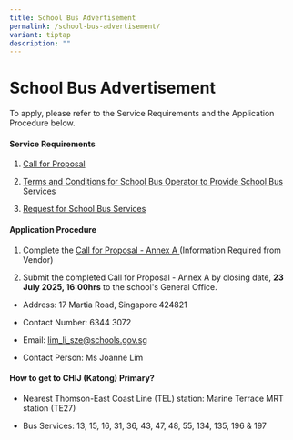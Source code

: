 ```yaml
---
title: School Bus Advertisement
permalink: /school-bus-advertisement/
variant: tiptap
description: ""
---
```

<h1>School Bus Advertisement</h1>
<p>To apply, please refer to the Service Requirements and the Application
Procedure below.</p>
<h4>Service Requirements</h4>
<ol data-tight="true" class="tight">
<li>
<p><a href="/files/Call_for_Proposals.pdf" rel="noopener nofollow" target="_blank">Call for Proposal</a>
</p>
</li>
<li>
<p><a href="/files/Terms___Conditions_for_School_Bus_Operator_to_Provide_School_Bus_Services.pdf" rel="noopener nofollow" target="_blank">Terms and Conditions for School Bus Operator to Provide School Bus Services</a>
</p>
</li>
<li>
<p><a href="/files/Request_for_School_Bus_Services.pdf" rel="noopener nofollow" target="_blank">Request for School Bus Services</a>
</p>
</li>
</ol>
<h4>Application Procedure</h4>
<ol data-tight="true" class="tight">
<li>
<p>Complete the <a href="/files/Call_for_Proposal___Annex_A.pdf" rel="noopener nofollow" target="_blank">Call for Proposal - Annex A </a>(Information
Required from Vendor)</p>
</li>
<li>
<p>Submit the completed Call for Proposal - Annex A by closing date, <strong>23 July 2025, 16:00hrs</strong> to
the school's General Office.</p>
</li>
</ol>
<ul data-tight="true" class="tight">
<li>
<p>Address: 17 Martia Road, Singapore 424821</p>
</li>
<li>
<p>Contact Number: 6344 3072</p>
</li>
<li>
<p>Email: <a href="mailto:lim_li_sze@schools.gov.sg" rel="noopener noreferrer nofollow" target="_blank">lim_li_sze@schools.gov.sg</a>
</p>
</li>
<li>
<p>Contact Person: Ms Joanne Lim</p>
</li>
</ul>
<h4>How to get to CHIJ (Katong) Primary?</h4>
<ul data-tight="true" class="tight">
<li>
<p>Nearest Thomson-East Coast Line (TEL) station: Marine Terrace MRT station
(TE27)</p>
</li>
<li>
<p>Bus Services: 13, 15, 16, 31, 36, 43, 47, 48, 55, 134, 135, 196 &amp;
197</p>
</li>
</ul>
<p></p>